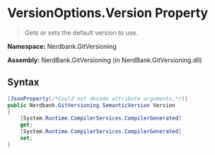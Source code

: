 # VersionOptions.Version Property
> Gets or sets the default version to use.

**Namespace:** Nerdbank.GitVersioning

**Assembly:** NerdBank.GitVersioning (in NerdBank.GitVersioning.dll)
## Syntax
~~~~csharp
[JsonProperty(/*Could not decode attribute arguments.*/)]
public Nerdbank.GitVersioning.SemanticVersion Version
{
	[System.Runtime.CompilerServices.CompilerGenerated]
	get;
	[System.Runtime.CompilerServices.CompilerGenerated]
	set;
}
~~~~
